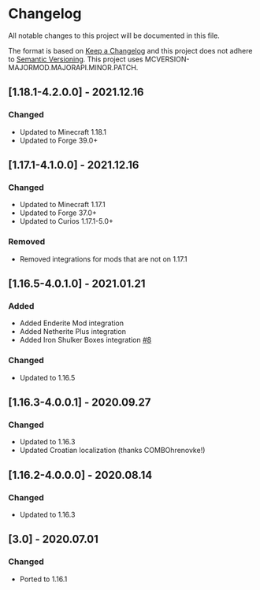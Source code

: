 # Changelog
All notable changes to this project will be documented in this file.

The format is based on [Keep a Changelog](http://keepachangelog.com/en/1.0.0/) and this project does not adhere to [Semantic Versioning](http://semver.org/spec/v2.0.0.html).
This project uses MCVERSION-MAJORMOD.MAJORAPI.MINOR.PATCH.

## [1.18.1-4.2.0.0] - 2021.12.16
### Changed
- Updated to Minecraft 1.18.1
- Updated to Forge 39.0+

## [1.17.1-4.1.0.0] - 2021.12.16
### Changed
- Updated to Minecraft 1.17.1
- Updated to Forge 37.0+
- Updated to Curios 1.17.1-5.0+
### Removed
- Removed integrations for mods that are not on 1.17.1

## [1.16.5-4.0.1.0] - 2021.01.21
### Added
- Added Enderite Mod integration
- Added Netherite Plus integration
- Added Iron Shulker Boxes integration [#8](https://github.com/TheIllusiveC4/CuriousShulkerBoxes/issues/8)
### Changed
- Updated to 1.16.5

## [1.16.3-4.0.0.1] - 2020.09.27
### Changed
- Updated to 1.16.3
- Updated Croatian localization (thanks COMBOhrenovke!)

## [1.16.2-4.0.0.0] - 2020.08.14
### Changed
- Updated to 1.16.3

## [3.0] - 2020.07.01
### Changed
- Ported to 1.16.1